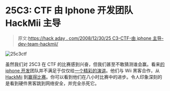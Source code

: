 # 25C3: CTF 由 Iphone 开发团队 HackMii 主导

> 原文:[https://hack aday . com/2008/12/30/25 C3-CTF-由 iphone 主导-dev-team-hackmii/](https://hackaday.com/2008/12/30/25c3-ctf-dominated-by-iphone-dev-team-hackmii/)

![25c3ctf](../Images/6754f597623e6fdfeb5c711e39682d12.png "25c3ctf")

虽然我们对 25C3 在 CTF 的比赛感到兴奋，但我们甚至不敢猜测谁会赢。看来[的 iphone 开发](http://blog.iphone-dev.org/ "Dev-Team Blog")团队并不满足于仅仅给[一个精彩的演讲](http://hackaday.com/2008/12/28/25c3-hacking-the-iphone/ "Hacking the iPhone  - Hack a Day")。他们与 Wii 黑客合作，从 [HackMii](http://hackmii.com/ "HackMii — Notes from inside your Wii") 到[赢得比赛](http://blog.iphone-dev.org/post/67400821/ctf-fun-at-25c3 "Dev-Team Blog - CTF fun at 25C3")。你可以看到他们在八小时比赛中的进步。令人印象深刻的是看到硬件黑客跳到网络安全，并完全杀死它。